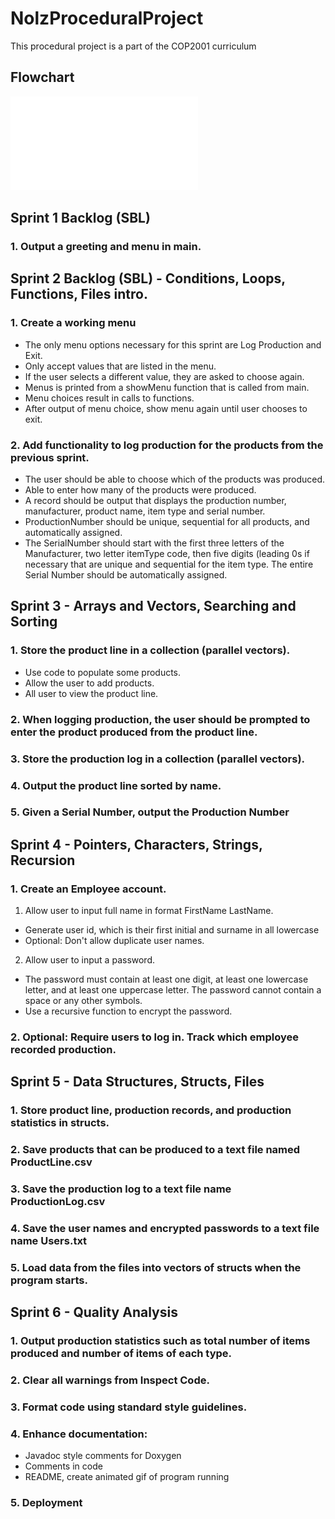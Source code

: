 # NolzProceduralProject

  This procedural project is a part of the COP2001 curriculum

## Flowchart
![](FlowchartProceduralProject.pdf)

## Sprint 1 Backlog (SBL)

### 1. Output a greeting and menu in main.
  
## Sprint 2 Backlog (SBL) - Conditions, Loops, Functions, Files intro. 

### 1. Create a working menu
- The only menu options necessary for this sprint are Log Production and Exit.
- Only accept values that are listed in the menu.
- If the user selects a different value, they are asked to choose again.
- Menus is printed from a showMenu function that is called from main.
- Menu choices result in calls to functions.
- After output of menu choice, show menu again until user chooses to exit.
### 2. Add functionality to log production for the products from the previous sprint.
- The user should be able to choose which of the products was produced.
- Able to enter how many of the products were produced.
- A record should be output that displays the production number, manufacturer, product name, item type and serial number. 
- ProductionNumber should be unique, sequential for all products, and automatically assigned.
- The SerialNumber should start with the first three letters of the Manufacturer, two letter itemType code, then five digits (leading 0s if necessary that are unique and sequential for the item type. The entire Serial Number should be automatically assigned.

## Sprint 3 - Arrays and Vectors, Searching and Sorting

### 1. Store the product line in a collection (parallel vectors).
- Use code to populate some products.
- Allow the user to add products.
- All user to view the product line.
### 2. When logging production, the user should be prompted to enter the product produced from the product line.
### 3. Store the production log in a collection (parallel vectors). 
### 4. Output the product line sorted by name.
### 5. Given a Serial Number, output the Production Number 

## Sprint 4 - Pointers, Characters, Strings, Recursion

### 1. Create an Employee account.
1. Allow user to input full name in format FirstName LastName.  
- Generate user id, which is their first initial and surname in all lowercase
- Optional: Don't allow duplicate user names.
2. Allow user to input a password.
- The password must contain at least one digit, at least one lowercase letter, and at least one uppercase letter. The password cannot contain a space or any other symbols. 
- Use a recursive function to encrypt the password. 
### 2. Optional: Require users to log in. Track which employee recorded production.

## Sprint 5 - Data Structures, Structs, Files
### 1. Store product line, production records, and production statistics in structs.
### 2. Save products that can be produced to a text file named ProductLine.csv
### 3. Save the production log to a text file name ProductionLog.csv
### 4. Save the user names and encrypted passwords to a text file name Users.txt
### 5. Load data from the files into vectors of structs when the program starts.

## Sprint 6 - Quality Analysis

### 1. Output production statistics such as total number of items produced and number of items of each type.
### 2. Clear all warnings from Inspect Code.
### 3. Format code using standard style guidelines.
### 4. Enhance documentation:
- Javadoc style comments for Doxygen
- Comments in code
- README, create animated gif of program running
### 5. Deployment
